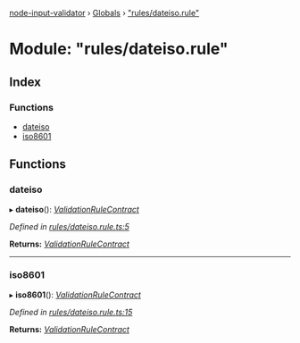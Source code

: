 [node-input-validator](../README.md) › [Globals](../globals.md) › ["rules/dateiso.rule"](_rules_dateiso_rule_.md)

# Module: "rules/dateiso.rule"

## Index

### Functions

* [dateiso](_rules_dateiso_rule_.md#dateiso)
* [iso8601](_rules_dateiso_rule_.md#iso8601)

## Functions

###  dateiso

▸ **dateiso**(): *[ValidationRuleContract](../interfaces/_contracts_.validationrulecontract.md)*

*Defined in [rules/dateiso.rule.ts:5](https://github.com/bitnbytesio/node-input-validator/blob/f6990fa/src/rules/dateiso.rule.ts#L5)*

**Returns:** *[ValidationRuleContract](../interfaces/_contracts_.validationrulecontract.md)*

___

###  iso8601

▸ **iso8601**(): *[ValidationRuleContract](../interfaces/_contracts_.validationrulecontract.md)*

*Defined in [rules/dateiso.rule.ts:15](https://github.com/bitnbytesio/node-input-validator/blob/f6990fa/src/rules/dateiso.rule.ts#L15)*

**Returns:** *[ValidationRuleContract](../interfaces/_contracts_.validationrulecontract.md)*
